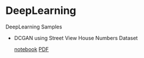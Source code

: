 # DeepLearning
DeepLearning Samples

- DCGAN using Street View House Numbers Dataset

    [notebook](https://github.com/yokolet/DeepLearning/blob/master/DCGAN_by_PyTorch.ipynb)
    [PDF](https://github.com/yokolet/DeepLearning/blob/master/DCGAN_by_PyTorch-Colaboratory.pdf)
